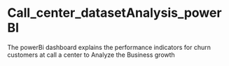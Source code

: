# Call_center_datasetAnalysis_powerBI
The powerBi dashboard explains the performance indicators for churn customers at call a center to Analyze the Business growth
